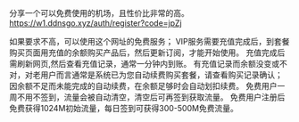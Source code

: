 分享一个可以免费使用的机场，且性价比非常的高。
https://w1.ddnsgo.xyz/auth/register?code=jpZj

如果要求不高，可以使用这个网址的免费服务；
VIP服务需要充值完成后，到套餐购买页面用充值的余额购买产品后，然后更新订阅，才能开始使用。
充值完成后需刷新网页,然后查看充值记录，通常一分钟内到账。
有充值记录而余额没变或不对，对老用户而言通常是系统已为您自动续费购买套餐，请查看购买记录确认；
因余额不足而未能完成的自动续费，在余额足够时会自动划扣续费。
免费用户一周不用不签到，流量会被自动清空，清空后可再签到获取流量。
免费用户注册后免费获得1024M初始流量，每日签到可获得300-500M免费流量。 
